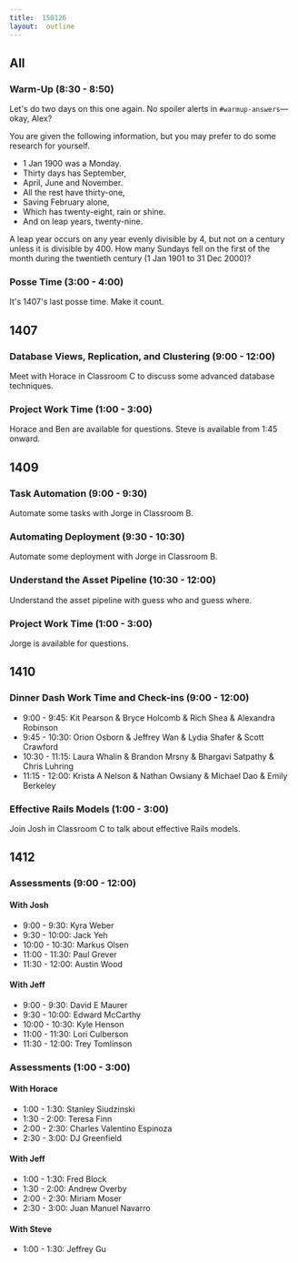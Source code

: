 ```yaml
---
title:  150126
layout:  outline
---
```


## All

### Warm-Up (8:30 - 8:50)

Let's do two days on this one again. No spoiler alerts in `#warmup-answers`—okay, Alex?

You are given the following information, but you may prefer to do some research for yourself.

* 1 Jan 1900 was a Monday.
* Thirty days has September,
* April, June and November.
* All the rest have thirty-one,
* Saving February alone,
* Which has twenty-eight, rain or shine.
* And on leap years, twenty-nine.

A leap year occurs on any year evenly divisible by 4, but not on a century unless it is divisible by 400.
How many Sundays fell on the first of the month during the twentieth century (1 Jan 1901 to 31 Dec 2000)?

### Posse Time (3:00 - 4:00)

It's 1407's last posse time. Make it count.

## 1407

### Database Views, Replication, and Clustering (9:00 - 12:00)

Meet with Horace in Classroom C to discuss some advanced database techniques.

### Project Work Time (1:00 - 3:00)

Horace and Ben are available for questions. Steve is available from 1:45 onward.

## 1409

### Task Automation (9:00 - 9:30)

Automate some tasks with Jorge in Classroom B.

### Automating Deployment (9:30 - 10:30)

Automate some deployment with Jorge in Classroom B.

### Understand the Asset Pipeline (10:30 - 12:00)

Understand the asset pipeline with guess who and guess where.

### Project Work Time (1:00 - 3:00)

Jorge is available for questions.

## 1410

### Dinner Dash Work Time and Check-ins (9:00 - 12:00)

* 9:00 - 9:45: Kit Pearson & Bryce Holcomb & Rich Shea & Alexandra Robinson
* 9:45 - 10:30: Orion Osborn & Jeffrey Wan & Lydia Shafer & Scott Crawford
* 10:30 - 11:15: Laura Whalin & Brandon Mrsny & Bhargavi Satpathy & Chris Luhring
* 11:15 - 12:00: Krista A Nelson & Nathan Owsiany & Michael Dao & Emily Berkeley

### Effective Rails Models (1:00 - 3:00)

Join Josh in Classroom C to talk about effective Rails models.

## 1412

### Assessments (9:00 - 12:00)

#### With Josh

* 9:00 - 9:30: Kyra Weber
* 9:30 - 10:00: Jack Yeh
* 10:00 - 10:30: Markus Olsen
* 11:00 - 11:30: Paul Grever
* 11:30 - 12:00: Austin Wood

#### With Jeff

* 9:00 - 9:30: David E Maurer
* 9:30 - 10:00: Edward McCarthy
* 10:00 - 10:30: Kyle Henson
* 11:00 - 11:30: Lori Culberson
* 11:30 - 12:00: Trey Tomlinson

### Assessments (1:00 - 3:00)

#### With Horace

* 1:00 - 1:30: Stanley Siudzinski
* 1:30 - 2:00: Teresa Finn
* 2:00 - 2:30: Charles Valentino Espinoza
* 2:30 - 3:00: DJ Greenfield

#### With Jeff

* 1:00 - 1:30: Fred Block
* 1:30 - 2:00: Andrew Overby
* 2:00 - 2:30: Miriam Moser
* 2:30 - 3:00: Juan Manuel Navarro

#### With Steve

* 1:00 - 1:30: Jeffrey Gu
